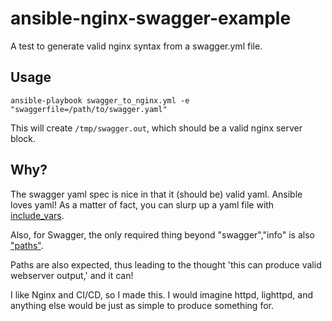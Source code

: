 # ansible-nginx-swagger-example
A test to generate valid nginx syntax from a swagger.yml file.

## Usage
`ansible-playbook swagger_to_nginx.yml -e "swaggerfile=/path/to/swagger.yaml"`

This will create `/tmp/swagger.out`, which should be a valid nginx server block.

## Why?
The swagger yaml spec is nice in that it (should be) valid yaml.
Ansible loves yaml!  As a matter of fact, you can slurp up a yaml file with [include_vars](http://docs.ansible.com/ansible/include_vars_module.html).

Also, for Swagger, the only required thing beyond "swagger","info" is also ["paths"](http://swagger.io/specification/#fixed-fields-15).

Paths are also expected, thus leading to the thought 'this can produce valid webserver output,' and it can!

I like Nginx and CI/CD, so I made this.  I would imagine httpd, lighttpd, and anything else would be just as simple to produce something for.
